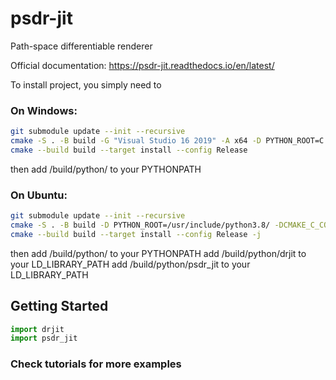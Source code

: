 # psdr-jit
Path-space differentiable renderer

Official documentation: https://psdr-jit.readthedocs.io/en/latest/

To install project, you simply need to

### On Windows:
```bash
git submodule update --init --recursive
cmake -S . -B build -G "Visual Studio 16 2019" -A x64 -D PYTHON_ROOT=C:/ProgramData/Anaconda3
cmake --build build --target install --config Release
```
then add /build/python/ to your PYTHONPATH

### On Ubuntu:
```bash
git submodule update --init --recursive
cmake -S . -B build -D PYTHON_ROOT=/usr/include/python3.8/ -DCMAKE_C_COMPILER=gcc-9 -DCMAKE_CXX_COMPILER=g++-9
cmake --build build --target install --config Release -j
```
then add /build/python/ to your PYTHONPATH
add /build/python/drjit to your LD_LIBRARY_PATH
add /build/python/psdr_jit to your LD_LIBRARY_PATH

## Getting Started
```python
import drjit
import psdr_jit
```

### Check tutorials for more examples
